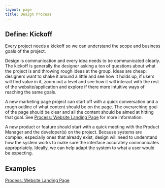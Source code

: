 ```yaml
---
layout: page
title: Design Process
---
```


## Define: Kickoff
<p class="t-size-large">Every project needs a kickoff so we can understand the scope and business goals of the project.</p>

Design is communication and every idea needs to be communicated clearly. The kickoff is generally the designer asking a ton of questions about what the project is and throwing rough ideas at the group. Ideas are cheap; designers want to shake it around a little and see how it holds up, if users will find value in it, zoom out a level and see how it will interact with the rest of the website/application and explore if there more intuitive ways of reaching the same goals.

A new marketing page project can start off with a quick conversation and a rough outline of what content should be on the page. The overarching goal of the page should be clear and all the content should be aimed at hitting that goal. See [Process: Website Landing Page](https://docs.google.com/document/d/1V5hlqOnAcbiA8pUGY6sromFDZAaSmbsyccSK_NaqGOM/edit#heading=h.oldd5vu14zkv) for more information.

A new product or feature should start with a quick meeting with the Product Manager and the developer(s) on the project. Because systems are complex, especially ones that already exist, design will need to understand how the system works to make sure the interface accurately communicates appropriately. Ideally, we can help adapt the system to what a user would be expecting.

## Examples
[Process: Website Landing Page](https://docs.google.com/document/d/1V5hlqOnAcbiA8pUGY6sromFDZAaSmbsyccSK_NaqGOM/edit#heading=h.oldd5vu14zkv)


